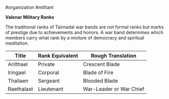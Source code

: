 #organization #milltant

**Valenar Military Ranks**

The traditional ranks of Tairnadal war bands are not formal ranks but marks of prestige due to achievements and honors. A war band determines which members carry what rank by a mixture of democracy and spiritual meditation.

| Title      | Rank Equivalent | Rough Translation       |
| ---------- | --------------- | ----------------------- |
| Arilthael  | Private         | Crescent Blade          |
| Iringael   | Corporal        | Blade of Fire           |
| Thaliaen   | Sergeant        | Blooded Blade           |
| Raethalast | Lieutenant      | War-Leader or War Chief |
